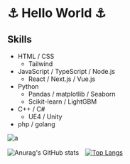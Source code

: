 <h1> ⚓️ Hello World ⚓️</h1>


## Skills
- HTML / CSS
  - Tailwind
- JavaScript / TypeScript / Node.js
  - React / Next.js / Vue.js
- Python
  - Pandas / matplotlib / Seaborn
  - Scikit-learn / LightGBM
- C++ / C#
  - UE4 / Unity
- php / golang

![a](https://media.discordapp.net/attachments/718758474259103795/859858453156462612/tenor.gif)


![Anurag's GitHub stats](https://github-readme-stats.vercel.app/api?username=arisahyper&show_icons=true&theme=radical&hide=stars)　[![Top Langs](https://github-readme-stats.vercel.app/api/top-langs/?username=arisahyper&layout=compact&theme=radical)](https://github.com/arisahyper/github-readme-stats)
